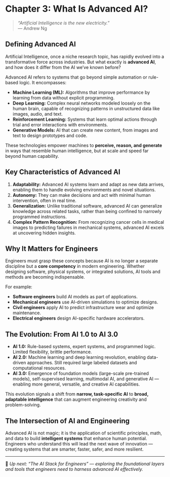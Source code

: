 # Chapter 3: What Is Advanced AI?

> _“Artificial Intelligence is the new electricity.”_  
> — Andrew Ng

## Defining Advanced AI

Artificial Intelligence, once a niche research topic, has rapidly evolved into a transformative force across industries. But what exactly is **advanced AI**, and how does it differ from the AI we’ve known before?

Advanced AI refers to systems that go beyond simple automation or rule-based logic. It encompasses:

- **Machine Learning (ML):** Algorithms that improve performance by learning from data without explicit programming.  
- **Deep Learning:** Complex neural networks modeled loosely on the human brain, capable of recognizing patterns in unstructured data like images, audio, and text.  
- **Reinforcement Learning:** Systems that learn optimal actions through trial and error interactions with environments.  
- **Generative Models:** AI that can create new content, from images and text to design prototypes and code.

These technologies empower machines to **perceive, reason, and generate** in ways that resemble human intelligence, but at scale and speed far beyond human capability.

## Key Characteristics of Advanced AI

1. **Adaptability:** Advanced AI systems learn and adapt as new data arrives, enabling them to handle evolving environments and novel situations.  
2. **Autonomy:** They can make decisions and act with minimal human intervention, often in real time.  
3. **Generalization:** Unlike traditional software, advanced AI can generalize knowledge across related tasks, rather than being confined to narrowly programmed instructions.  
4. **Complex Pattern Recognition:** From recognizing cancer cells in medical images to predicting failures in mechanical systems, advanced AI excels at uncovering hidden insights.

## Why It Matters for Engineers

Engineers must grasp these concepts because AI is no longer a separate discipline but a **core competency** in modern engineering. Whether designing software, physical systems, or integrated solutions, AI tools and methods are becoming indispensable.

For example:

- **Software engineers** build AI models as part of applications.  
- **Mechanical engineers** use AI-driven simulations to optimize designs.  
- **Civil engineers** apply AI to predict infrastructure wear and optimize maintenance.  
- **Electrical engineers** design AI-specific hardware accelerators.

## The Evolution: From AI 1.0 to AI 3.0

- **AI 1.0:** Rule-based systems, expert systems, and programmed logic. Limited flexibility, brittle performance.  
- **AI 2.0:** Machine learning and deep learning revolution, enabling data-driven approaches. Still required large labeled datasets and computational resources.  
- **AI 3.0:** Emergence of foundation models (large-scale pre-trained models), self-supervised learning, multimodal AI, and generative AI — enabling more general, versatile, and creative AI capabilities.

This evolution signals a shift from **narrow, task-specific AI** to **broad, adaptable intelligence** that can augment engineering creativity and problem-solving.

## The Intersection of AI and Engineering

Advanced AI is not magic; it is the application of scientific principles, math, and data to build **intelligent systems** that enhance human potential. Engineers who understand this will lead the next wave of innovation — creating systems that are smarter, faster, safer, and more resilient.

---

📌 *Up next: “The AI Stack for Engineers” — exploring the foundational layers and tools that engineers need to harness advanced AI effectively.*
